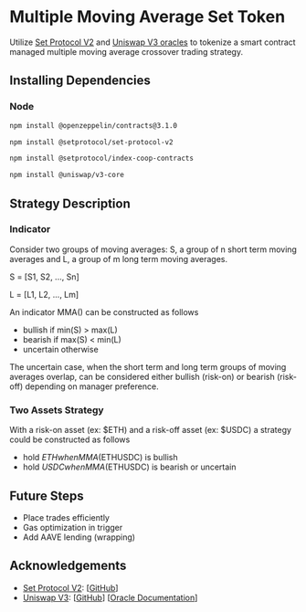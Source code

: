 # Multiple Moving Average Set Token

Utilize [Set Protocol V2](https://docs.tokensets.com/) and [Uniswap V3 oracles](https://docs.uniswap.org/protocol/concepts/V3-overview/oracle) to tokenize a smart contract managed multiple moving average crossover trading strategy.

## Installing Dependencies

### Node

```bash
npm install @openzeppelin/contracts@3.1.0
```

```bash
npm install @setprotocol/set-protocol-v2
```

```bash
npm install @setprotocol/index-coop-contracts
```

```bash
npm install @uniswap/v3-core
```

## Strategy Description 

### Indicator

Consider two groups of moving averages: S, a group of n short term moving averages and L, a group of m long term moving averages. 

S = [S1, S2, ..., Sn]

L = [L1, L2, ..., Lm]

An indicator MMA() can be constructed as follows
- bullish if min(S) > max(L)
- bearish if max(S) < min(L)
- uncertain otherwise

The uncertain case, when the short term and long term groups of moving averages overlap, can be considered either bullish (risk-on) or bearish (risk-off) depending on manager preference. 

### Two Assets Strategy

With a risk-on asset (ex: $ETH) and a risk-off asset (ex: $USDC) a strategy could be constructed as follows
- hold $ETH when MMA($ETHUSDC) is bullish
- hold $USDC when MMA($ETHUSDC) is bearish or uncertain

## Future Steps

- Place trades efficiently
- Gas optimization in trigger
- Add AAVE lending (wrapping)

## Acknowledgements
* [Set Protocol V2](https://docs.tokensets.com/): [[GitHub](https://github.com/SetProtocol/set-protocol-v2)]
* [Uniswap V3](https://uniswap.org/whitepaper-v3.pdf): [[GitHub](https://github.com/Uniswap/v3-core)] [[Oracle Documentation](https://docs.uniswap.org/protocol/concepts/V3-overview/oracle)]
